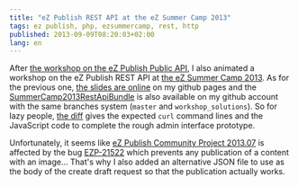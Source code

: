 ```yaml
---
title: "eZ Publish REST API at the eZ Summer Camp 2013"
tags: ez publish, php, ezsummercamp, rest, http
published: 2013-09-09T08:20:03+02:00
lang: en
---
```

After [the workshop on the eZ Publish Public
API](/post/ez-publish-public-api-ezsummercamp), I also animated a workshop on the
eZ Publish REST API at [the eZ Summer Camp 2013](http://ezsummercamp.com). As
for the previous one, [the slides are
online](http://dpobel.github.io/slides-ez/rest-api.html) on my github pages and
the
[SummerCamp2013RestApiBundle](http://github.com/dpobel/SummerCamp2013RestApiBundle)
is also available on my github account with the same branches system (`master`
and `workshop_solutions`). So for lazy people, [the
diff](https://github.com/dpobel/SummerCamp2013RestApiBundle/compare/master…workshop_solutions)
gives the expected `curl` command lines and the JavaScript code to complete the
rough admin interface prototype.

Unfortunately, it seems like [eZ Publish Community Project
2013.07](http://share.ez.no/downloads/downloads/ez-publish-community-project-2013.07)
is affected by the bug [EZP-21522](https://jira.ez.no/browse/EZP-21522) which
prevents any publication of a content with an image… That's why I also added
an alternative JSON file to use as the body of the create draft request so that
the publication actually works.
